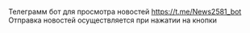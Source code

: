 Телеграмм бот для просмотра новостей https://t.me/News2581_bot
Отправка новостей осуществляется при нажатии на кнопки
